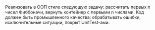Реализовать в ООП стиле следующую задачу: рассчитать первых n чисел Фиббоначи, вернуть контейнер с первыми n числами. Код должен быть промышленного качества: обрабатывать ошибки, исключительные ситуации, покрыт UnitTest-ами.
